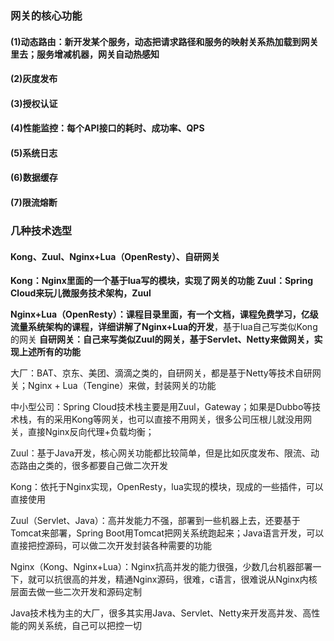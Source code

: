 
### 网关的核心功能

#### (1)动态路由：新开发某个服务，动态把请求路径和服务的映射关系热加载到网关里去；服务增减机器，网关自动热感知
#### (2)灰度发布
#### (3)授权认证
#### (4)性能监控：每个API接口的耗时、成功率、QPS
#### (5)系统日志
#### (6)数据缓存
#### (7)限流熔断


### 几种技术选型

#### Kong、Zuul、Nginx+Lua（OpenResty）、自研网关

**Kong：Nginx里面的一个基于lua写的模块，实现了网关的功能**
**Zuul：Spring Cloud来玩儿微服务技术架构，Zuul**

**Nginx+Lua（OpenResty）：课程目录里面，有一个文档，课程免费学习，亿级流量系统架构的课程，详细讲解了Nginx+Lua的开发**，基于lua自己写类似Kong的网关
**自研网关：自己来写类似Zuul的网关，基于Servlet、Netty来做网关，实现上述所有的功能**


大厂：BAT、京东、美团、滴滴之类的，自研网关，都是基于Netty等技术自研网关；Nginx + Lua（Tengine）来做，封装网关的功能

中小型公司：Spring Cloud技术栈主要是用Zuul，Gateway；如果是Dubbo等技术栈，有的采用Kong等网关，也可以直接不用网关，很多公司压根儿就没用网关，直接Nginx反向代理+负载均衡；

Zuul：基于Java开发，核心网关功能都比较简单，但是比如灰度发布、限流、动态路由之类的，很多都要自己做二次开发

Kong：依托于Nginx实现，OpenResty，lua实现的模块，现成的一些插件，可以直接使用



Zuul（Servlet、Java）：高并发能力不强，部署到一些机器上去，还要基于Tomcat来部署，Spring Boot用Tomcat把网关系统跑起来；Java语言开发，可以直接把控源码，可以做二次开发封装各种需要的功能

Nginx（Kong、Nginx+Lua）：Nginx抗高并发的能力很强，少数几台机器部署一下，就可以抗很高的并发，精通Nginx源码，很难，c语言，很难说从Nginx内核层面去做一些二次开发和源码定制


Java技术栈为主的大厂，很多其实用Java、Servlet、Netty来开发高并发、高性能的网关系统，自己可以把控一切

